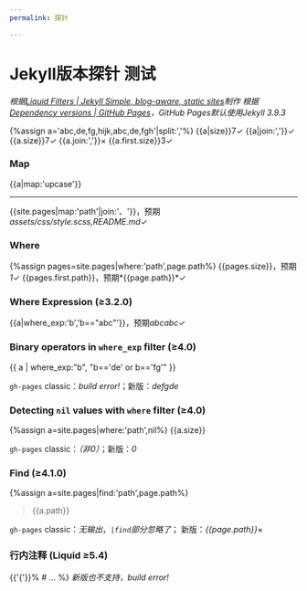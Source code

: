 ```yaml
---
permalink: 探针

---
```

# Jekyll版本探针 测试
*根据[Liquid Filters \| Jekyll Simple, blog-aware, static sites](https://jekyllrb.com/docs/liquid/filters/)制作*
*根据[Dependency versions \| GitHub Pages](https://pages.github.com/versions/)，GitHub Pages默认使用Jekyll 3.9.3*

{%assign a='abc,de,fg,hijk,abc,de,fgh'|split:','%}
{{a|size}}7✓
{{a|join:','}}✓
{{a.size}}7✓
{{a.join:','}}×
{{a.first.size}}3✓

### Map
{{a|map:'upcase'}}

---
{{site.pages|map:'path'|join:'、'}}，预期*assets/css/style.scss,README.md*✓

### Where
{%assign pages=site.pages|where:'path',page.path%}
{{pages.size}}，预期*1*✓
{{pages.first.path}}，预期*{{page.path}}*✓

### Where Expression (≥3.2.0)
{{a|where_exp:'b','b=="abc"'}}，预期*abcabc*✓

### Binary operators in `where_exp` filter (≥4.0)
{{ a | where_exp:"b", "b=='de' or b=='fg'" }}

`gh-pages` classic：*build error!*；新版：*defgde*

### Detecting `nil` values with `where` filter (≥4.0)
{%assign a=site.pages|where:'path',nil%}
{{a.size}}

`gh-pages` classic：*（非0）*；新版：*0*

### Find (≥4.1.0)
{%assign a=site.pages|find:'path',page.path%}
>{{a.path}}

`gh-pages` classic：*无输出*，*`|find`部分忽略了*；
新版：*{{page.path}}*×

### 行内注释 (Liquid ≥5.4)
{{'{'}}% # ... %}
*新版也不支持，build error!*
